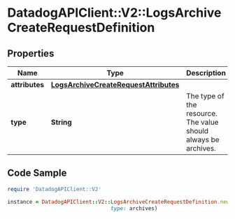# DatadogAPIClient::V2::LogsArchiveCreateRequestDefinition

## Properties

Name | Type | Description | Notes
------------ | ------------- | ------------- | -------------
**attributes** | [**LogsArchiveCreateRequestAttributes**](LogsArchiveCreateRequestAttributes.md) |  | [optional] 
**type** | **String** | The type of the resource. The value should always be archives. | [default to &#39;archives&#39;]

## Code Sample

```ruby
require 'DatadogAPIClient::V2'

instance = DatadogAPIClient::V2::LogsArchiveCreateRequestDefinition.new(attributes: null,
                                 type: archives)
```


